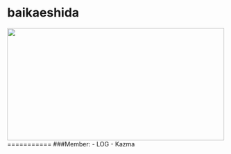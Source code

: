 <h1>baikaeshida</h1>  
<img src="https://lh3.googleusercontent.com/-WoCfUuJzPNE/UMyzXycP5FI/AAAAAAAABig/YHfiNBTyBwQ/w500-h260-no/1338285077657.gif" height="260" width="500">
===========
###Member:  
- LOG    
- Kazma     
